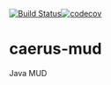 [![Build Status](https://travis-ci.org/kiwicoder/caerus-mud.svg?branch=master)](https://travis-ci.org/kiwicoder/caerus-mud)[![codecov](https://codecov.io/gh/kiwicoder/caerus-mud/branch/master/graph/badge.svg)](https://codecov.io/gh/kiwicoder/caerus-mud)

# caerus-mud
Java MUD
